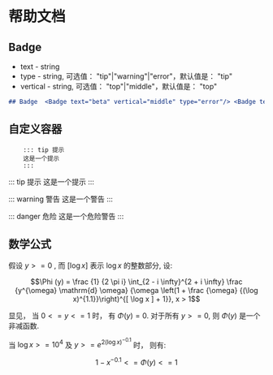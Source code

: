 # 帮助文档

## Badge  <Badge text="beta" vertical="middle" type="error"/> <Badge text="默认主题"/>
 - text - string
 - type - string, 可选值： "tip"|"warning"|"error"，默认值是： "tip"
 - vertical - string, 可选值： "top"|"middle"，默认值是： "top"
```md
## Badge  <Badge text="beta" vertical="middle" type="error"/> <Badge text="默认主题"/>
```
## 自定义容器
``` 
    ::: tip 提示
    这是一个提示
    :::
```

::: tip 提示
这是一个提示
:::

::: warning 警告
这是一个警告
:::

::: danger 危险
这是一个危险警告
:::

## 数学公式

假设 $y >= 0$ , 而 $[\log x]$ 表示 $\log x$ 的整数部分, 设:

$$\Phi (y) = \frac {1} {2 \pi i} \int_{2 - i \infty}^{2 + i \infty} \frac {y^{\omega} \mathrm{d} \omega} {\omega \left(1 + \frac {\omega} {(\log x)^{1.1}}\right)^{[ \log x ] + 1}}, x > 1$$

显见， 当 $0 <= y <= 1$ 时， 有 $\Phi(y) = 0$. 对于所有 $y >= 0$, 则 $\Phi(y)$ 是一个非减函数.

当 $\log x>= 10^4$ 及 $y>= e^{2{(\log x)}^{-0.1}}$ 时， 则有:

$$1 - x^{- 0.1} <= \Phi (y) <= 1$$
